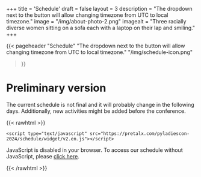 +++
title = 'Schedule'
draft = false
layout = 3
description = "The dropdown next to the button will allow changing timezone from UTC to local timezone."
image = "/img/about-photo-2.png"
imagealt = "Three racially diverse women sitting on a sofa each with a laptop on their lap and smiling."
+++

{{< pageheader
  "Schedule"
  "The dropdown next to the button will allow changing timezone from UTC to local timezone."
  "/img/schedule-icon.png"
  >}}

# Preliminary version

The current schedule is not final and it will probably change in the following days.
Additionally, new activities might be added before the conference.

{{< rawhtml >}}
  <!-- begin pretalx -->
    <script type="text/javascript" src="https://pretalx.com/pyladiescon-2024/schedule/widget/v2.en.js"></script>
<pretalx-schedule event-url="https://pretalx.com/pyladiescon-2024/" locale="en" format="grid" style="--pretalx-clr-primary: #ee264d"></pretalx-schedule>
<noscript>
    <div class="pretalx-widget">
        <div class="pretalx-widget-info-message">
            JavaScript is disabled in your browser. To access our schedule without JavaScript,
            please <a target="_blank" href="https://pretalx.com/pyladiescon-2024/schedule/">click here</a>.
        </div>
    </div>
</noscript>

<script>
    // Because pretalx uses a shadow dom element, we need to inject the style tag programmatically
    const style = document.createElement('style');
    style.innerHTML = ".pretalx-schedule .settings { margin-left: 0; width: auto; }";
    style.innerHTML += ".pretalx-schedule .settings .filter-tracks { margin-right: 20px; }";

    const pretalxWrapper = document.querySelector('pretalx-schedule');
    const pretalxRoot = pretalxWrapper.shadowRoot;
    pretalxRoot.appendChild(style);
</script>
  <!-- end pretalx -->
{{< /rawhtml >}}
